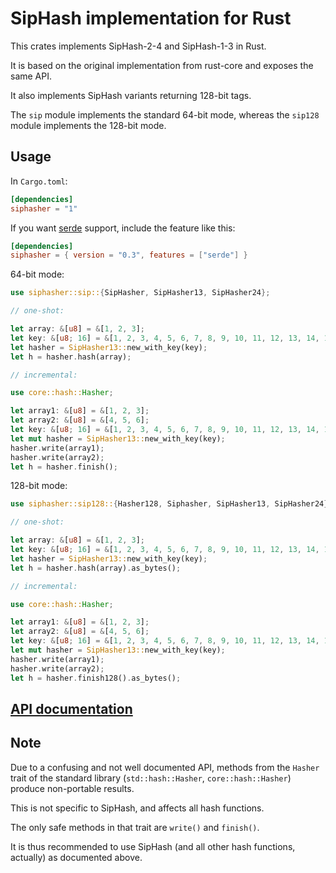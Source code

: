 SipHash implementation for Rust
===============================

This crates implements SipHash-2-4 and SipHash-1-3 in Rust.

It is based on the original implementation from rust-core and exposes the
same API.

It also implements SipHash variants returning 128-bit tags.

The `sip` module implements the standard 64-bit mode, whereas the `sip128`
module implements the 128-bit mode.

Usage
-----

In `Cargo.toml`:

```toml
[dependencies]
siphasher = "1"
```

If you want [serde](https://github.com/serde-rs/serde) support, include the feature like this:

```toml
[dependencies]
siphasher = { version = "0.3", features = ["serde"] }
```

64-bit mode:

```rust
use siphasher::sip::{SipHasher, SipHasher13, SipHasher24};

// one-shot:

let array: &[u8] = &[1, 2, 3];
let key: &[u8; 16] = &[1, 2, 3, 4, 5, 6, 7, 8, 9, 10, 11, 12, 13, 14, 15, 16];
let hasher = SipHasher13::new_with_key(key);
let h = hasher.hash(array);

// incremental:

use core::hash::Hasher;

let array1: &[u8] = &[1, 2, 3];
let array2: &[u8] = &[4, 5, 6];
let key: &[u8; 16] = &[1, 2, 3, 4, 5, 6, 7, 8, 9, 10, 11, 12, 13, 14, 15, 16];
let mut hasher = SipHasher13::new_with_key(key);
hasher.write(array1);
hasher.write(array2);
let h = hasher.finish();
```

128-bit mode:

```rust
use siphasher::sip128::{Hasher128, Siphasher, SipHasher13, SipHasher24};

// one-shot:

let array: &[u8] = &[1, 2, 3];
let key: &[u8; 16] = &[1, 2, 3, 4, 5, 6, 7, 8, 9, 10, 11, 12, 13, 14, 15, 16];
let hasher = SipHasher13::new_with_key(key);
let h = hasher.hash(array).as_bytes();

// incremental:

use core::hash::Hasher;

let array1: &[u8] = &[1, 2, 3];
let array2: &[u8] = &[4, 5, 6];
let key: &[u8; 16] = &[1, 2, 3, 4, 5, 6, 7, 8, 9, 10, 11, 12, 13, 14, 15, 16];
let mut hasher = SipHasher13::new_with_key(key);
hasher.write(array1);
hasher.write(array2);
let h = hasher.finish128().as_bytes();
```

[API documentation](https://docs.rs/siphasher/)
-----------------------------------------------

Note
----

Due to a confusing and not well documented API, methods from the `Hasher` trait of the standard library (`std::hash::Hasher`, `core::hash::Hasher`) produce non-portable results.

This is not specific to SipHash, and affects all hash functions.

The only safe methods in that trait are `write()` and `finish()`.

It is thus recommended to use SipHash (and all other hash functions, actually) as documented above.
